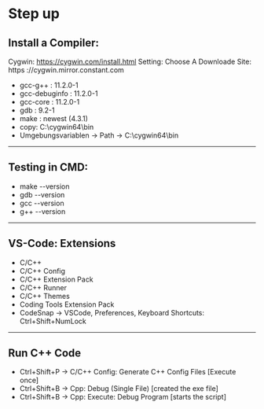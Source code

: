 # Step up
Install a Compiler:
-----------------------------------------------------------------------------
Cygwin: https://cygwin.com/install.html
Setting:
Choose A Downloade Site: https  ://cygwin.mirror.constant.com
- gcc-g++			            : 11.2.0-1
- gcc-debuginfo			        : 11.2.0-1
- gcc-core			            : 11.2.0-1
- gdb 				            : 9.2-1
- make				            : newest (4.3.1)
- copy: C:\cygwin64\bin
- Umgebungsvariablen -> Path -> C:\cygwin64\bin
-----------------------------------------------------------------------------
Testing in CMD:
-----------------------------------------------------------------------------
- make --version
- gdb --version
- gcc --version
- g++ --version
-----------------------------------------------------------------------------
VS-Code: Extensions
-----------------------------------------------------------------------------
- C/C++
- C/C++ Config
- C/C++ Extension Pack
- C/C++ Runner
- C/C++ Themes
- Coding Tools Extension Pack
- CodeSnap -> VSCode, Preferences, Keyboard Shortcuts: Ctrl+Shift+NumLock
-----------------------------------------------------------------------------
Run C++ Code
-----------------------------------------------------------------------------
- Ctrl+Shift+P -> C/C++ Config: Generate C++ Config Files [Execute once]
- Ctrl+Shift+B -> Cpp: Debug (Single File)		[created the exe file]
- Ctrl+Shift+B -> Cpp: Execute: Debug Program		[starts the script]
